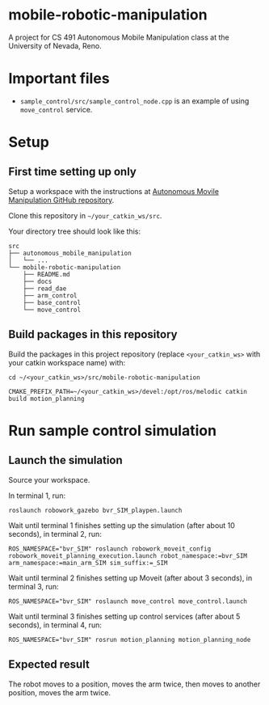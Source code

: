 # mobile-robotic-manipulation

A project for CS 491 Autonomous Mobile Manipulation class at the University of Nevada, Reno.

# Important files

- `sample_control/src/sample_control_node.cpp` is an example of using `move_control` service.

# Setup

## First time setting up only

Setup a workspace with the instructions at [Autonomous Movile Manipulation GitHub repository](https://github.com/robowork/autonomous_mobile_manipulation/tree/project).

Clone this repository in `~/your_catkin_ws/src`.

Your directory tree should look like this:
```
src
├── autonomous_mobile_manipulation
│   └── ...
└── mobile-robotic-manipulation
    ├── README.md
    ├── docs
    ├── read_dae
    ├── arm_control
    ├── base_control
    └── move_control
```

## Build packages in this repository

Build the packages in this project repository (replace `<your_catkin_ws>` with your catkin workspace name) with:
```
cd ~/<your_catkin_ws>/src/mobile-robotic-manipulation

CMAKE_PREFIX_PATH=~/<your_catkin_ws>/devel:/opt/ros/melodic catkin build motion_planning
```

# Run sample control simulation

## Launch the simulation

Source your workspace.

In terminal 1, run:
```
roslaunch robowork_gazebo bvr_SIM_playpen.launch
```

Wait until terminal 1 finishes setting up the simulation (after about 10 seconds), in terminal 2, run:
```
ROS_NAMESPACE="bvr_SIM" roslaunch robowork_moveit_config robowork_moveit_planning_execution.launch robot_namespace:=bvr_SIM arm_namespace:=main_arm_SIM sim_suffix:=_SIM
```

Wait until terminal 2 finishes setting up Moveit (after about 3 seconds), in terminal 3, run:
```
ROS_NAMESPACE="bvr_SIM" roslaunch move_control move_control.launch
```

Wait until terminal 3 finishes setting up control services (after about 5 seconds), in terminal 4, run:
```
ROS_NAMESPACE="bvr_SIM" rosrun motion_planning motion_planning_node
```

## Expected result

The robot moves to a position, moves the arm twice, then moves to another position, moves the arm twice.

